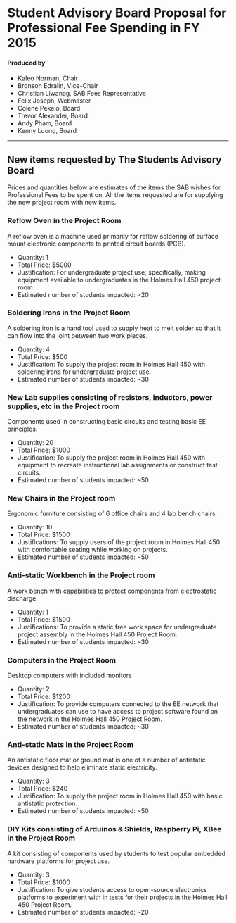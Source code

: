 # Student Advisory Board Proposal for Professional Fee Spending in FY 2015

#### Produced by

- Kaleo Norman, Chair
- Bronson Edralin, Vice-Chair
- Christian Liwanag, SAB Fees Representative
- Felix Joseph, Webmaster
- Colene Pekelo, Board
- Trevor Alexander, Board
- Andy Pham, Board
- Kenny Luong, Board

-----

## New items requested by The Students Advisory Board
Prices and quantities below are estimates of the items the SAB wishes for Professional Fees to be spent on. All the items requested are for supplying the new project room with new items.

### Reflow Oven in the Project Room
A reflow oven is a machine used primarily for reflow soldering of surface mount electronic components to printed circuit boards (PCB).

* Quantity: 1
* Total Price: $5000
* Justification: For undergraduate project use; specifically, making equipment available to undergraduates in the Holmes Hall 450 project room.
* Estimated number of students impacted: >20
	
### Soldering Irons in the Project Room
A soldering iron is a hand tool used to supply heat to melt solder so that it can flow into the joint between two work pieces.

* Quantity: 4
* Total Price: $500
* Justification: To supply the project room in Holmes Hall 450 with soldering irons for undergraduate project use.
* Estimated number of students impacted: ~30

### New Lab supplies consisting of resistors, inductors, power supplies, etc in the Project room  
Components used in constructing basic circuits and testing basic EE principles.

* Quantity: 20
* Total Price: $1000
* Justification: To supply the project room in Holmes Hall 450 with equipment to recreate instructional lab assignments or construct test circuits.
* Estimated number of students impacted: ~50

### New Chairs in the Project room
Ergonomic furniture consisting of 6 office chairs and 4 lab bench chairs

* Quantity: 10
* Total Price: $1500 
* Justifications:  To supply users of the project room in Holmes Hall 450 with comfortable seating while working on projects.
* Estimated number of students impacted: ~50

### Anti-static Workbench in the Project room
A work bench with capabilities to protect components from electrostatic discharge.
	
* Quantity: 1
* Total Price: $1500
* Justifications: To provide a static free work space for undergraduate project assembly in the Holmes Hall 450 Project Room.
* Estimated number of students impacted: ~30

### Computers in the Project Room
Desktop computers with included monitors
	
* Quantity: 2
* Total Price: $1200
* Justification: To provide computers connected to the EE network that undergraduates can use to have access to project software found on the network in the Holmes Hall 450 Project Room.
* Estimated number of students impacted: ~30 

### Anti-static Mats in the Project Room
An antistatic floor mat or ground mat is one of a number of antistatic devices designed to help eliminate static electricity.

* Quantity: 3
* Total Price: $240
* Justification: To supply the project room in Holmes Hall 450 with basic antistatic protection.
* Estimated number of students impacted: ~50 

### DIY Kits consisting of Arduinos & Shields, Raspberry Pi, XBee in the Project Room
A kit consisting of components used by students to test popular embedded hardware platforms for project use.

* Quantity: 3
* Total Price: $1000
* Justification: To give students access to open-source electronics platforms to experiment with in tests for their projects in the Holmes Hall 450 Project Room.
* Estimated number of students impacted: ~20

